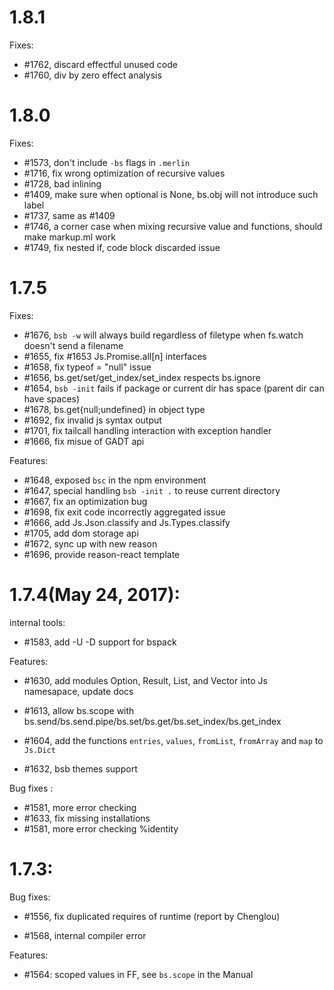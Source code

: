 # 1.8.1
Fixes:
- #1762, discard effectful unused code
- #1760, div by zero effect analysis

# 1.8.0
Fixes:
- #1573, don't include `-bs` flags in `.merlin`
- #1716, fix wrong optimization of recursive values
- #1728, bad inlining
- #1409, make sure when optional is None, bs.obj will not introduce such label
- #1737, same as #1409
- #1746, a corner case when mixing recursive value and functions, should make markup.ml work
- #1749, fix nested if, code block discarded issue

# 1.7.5

Fixes:
- #1676, `bsb -w` will always build regardless of filetype when fs.watch doesn't send a filename
- #1655, fix #1653 Js.Promise.all[n] interfaces
- #1658, fix typeof = "null" issue
- #1656, bs.get/set/get_index/set_index respects bs.ignore
- #1654, `bsb -init` fails if package or current dir has space (parent dir can have spaces)
- #1678, bs.get{null;undefined}  in object type
- #1692, fix invalid js syntax output
- #1701, fix tailcall handling interaction with  exception handler
- #1666, fix misue of GADT api

Features:
- #1648, exposed `bsc` in the npm environment
- #1647, special handling `bsb -init .` to reuse current directory
- #1667, fix an optimization bug
- #1698, fix exit code incorrectly aggregated issue
- #1666, add Js.Json.classify and Js.Types.classify
- #1705, add dom storage api
- #1672, sync up with new reason
- #1696, provide reason-react template

# 1.7.4(May 24, 2017):



internal tools:

- #1583, add -U -D support for bspack

Features:

- #1630, add modules Option, Result, List, and Vector into Js namesapace, update docs

- #1613, allow bs.scope with bs.send/bs.send.pipe/bs.set/bs.get/bs.set_index/bs.get_index
- #1604, add the functions `entries`, `values`, `fromList`, `fromArray` and `map` to `Js.Dict`

- #1632, bsb themes support

Bug fixes :

- #1581, more error checking
- #1633, fix missing installations
- #1581, more error checking %identity

# 1.7.3:

Bug fixes:

- #1556, fix duplicated requires of runtime (report by Chenglou) 

- #1568, internal compiler error

Features:

- #1564: scoped values in FF, see `bs.scope` in the Manual



